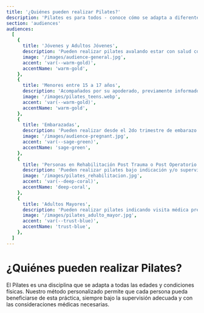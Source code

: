 ```yaml
---
title: '¿Quiénes pueden realizar Pilates?'
description: 'Pilates es para todos - conoce cómo se adapta a diferentes necesidades'
section: 'audiences'
audiences:
  [
    {
      title: 'Jóvenes y Adultos Jóvenes',
      description: 'Pueden realizar pilates avalando estar con salud compatible a la actividad física.',
      image: '/images/audience-general.jpg',
      accent: 'var(--warm-gold)',
      accentName: 'warm-gold',
    },
    {
      title: 'Menores entre 15 a 17 años',
      description: 'Acompañados por su apoderado, previamente informado por su médico de cabecera dependiendo de su período de crecimiento.',
      image: '/images/pilates_teens.webp',
      accent: 'var(--warm-gold)',
      accentName: 'warm-gold',
    },
    {
      title: 'Embarazadas',
      description: 'Pueden realizar desde el 2do trimestre de embarazo clases de pilates con certificado médico al día.',
      image: '/images/audience-pregnant.jpg',
      accent: 'var(--sage-green)',
      accentName: 'sage-green',
    },
    {
      title: 'Personas en Rehabilitación Post Trauma o Post Operatorio',
      description: 'Pueden realizar pilates bajo indicación y/o supervisión médica de ser necesario en conjunto a tratamiento kinesiológico.',
      image: '/images/pilates_rehabilitacion.jpg',
      accent: 'var(--deep-coral)',
      accentName: 'deep-coral',
    },
    {
      title: 'Adultos Mayores',
      description: 'Pueden realizar pilates indicando visita médica previa y autorización de su médico para realizar actividad física.',
      image: '/images/pilates_adulto_mayor.jpg',
      accent: 'var(--trust-blue)',
      accentName: 'trust-blue',
    },
  ]
---
```


# ¿Quiénes pueden realizar Pilates?

El Pilates es una disciplina que se adapta a todas las edades y condiciones físicas. Nuestro método personalizado permite que cada persona pueda beneficiarse de esta práctica, siempre bajo la supervisión adecuada y con las consideraciones médicas necesarias.
